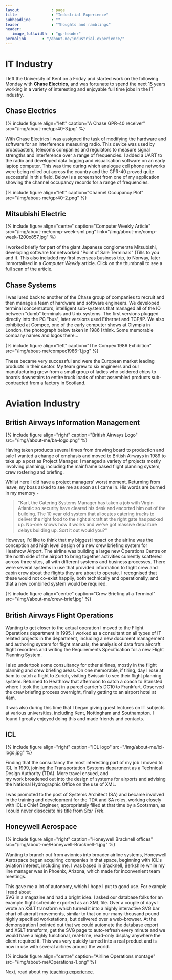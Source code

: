 ```yaml
---
layout              : page
title               : "Industrial Experience"
subheadline         : ""
teaser              : "Thoughts and ramblings"
header:
   image_fullwidth  : "gp-header"
permalink       : "/about-me/industrial-experience/"
---
```

# IT Industry

I left the University of Kent on a Friday and started work on the following Monday with **Chase Electrics**, and was fortunate to spend the next 15 years working in a variety of interesting and enjoyable full time jobs in the IT industry.

## Chase Electrics

{% include figure align="left" caption="A Chase GPR-40 receiver" src="/img/about-me/gpr40-3.jpg" %}

With Chase Electrics I was assigned the task of modifying the hardware and software for an interference measuring radio. This device was used by broadcasters, telecoms companies and regulators to measure signal strengths and interference over a range of frequencies. I added a UART to the radio and developed data logging and visualisation software on an early laptop computer. This was time during which analogue cell phone networks were being rolled out across the country and the GPR-40 proved quite successful in this field. Below is a screenshot from one of my application showing the channel occupancy records for a range of frequencies.

{% include figure align="left" caption="Channel Occupancy Plot" src="/img/about-me/gpr40-2.png" %}

## Mitsubishi Electric

{% include figure align="centre" caption="Computer Weekly Article" src="/img/about-me/comp-week-sml.png" link="/img/about-me/comp-week-1200x857.jpg" %}

  
I worked briefly for part of the giant Japanese conglomerate Mitsubishi, developing software for networked "Point of Sale Terminals" (Tills to you and I). This also included my first overseas business trip, to Norway, later immortalised in a _Computer Weekly_ article. Click on the thumbnail to see a full scan of the article.

## Chase Systems

I was lured back to another of the Chase group of companies to recruit and then manage a team of hardware and software engineers. We developed terminal concentrators, intelligent sub-systems that managed all of the IO between "dumb" terminals and Unix systems. The first versions plugged directly into the PC "bus", later versions used Ethernet and TCP/IP. We also exhibited at Compec, one of the early computer shows at Olympia in London, the photograph below taken in 1986 I think. Some memorable company names and logos there...

{% include figure align="left" caption="The Compex 1986 Exhibition" src="/img/about-me/compec1986-1.jpg" %}

These became very successful and were the European market leading products in their sector. My team grew to six engineers and our manufacturing grew from a small group of ladies who soldered chips to boards downstairs to entire truck loads of robot assembled products sub-contracted from a factory in Scotland.

# Aviation Industry

## British Airways Information Management

{% include figure align="right" caption="British Airways Logo" src="/img//about-me/ba-logo.png" %}

Having taken products several times from drawing board to production and sale I wanted a change of emphasis and moved to British Airways in 1989 to take up a post as Project Manager. I managed a variety of projects mostly involving planning, including the mainframe based flight planning system, crew rostering and briefing.

Whilst here I did have a project managers' worst moment. Returning from leave, my boss asked to see me as soon as I came in. His words are burned in my memory -

> "Karl, the Catering Systems Manager has taken a job with Virgin Atlantic so security have cleared his desk and escorted him out of the building. The 10 year old system that allocates catering trucks to deliver the right food to the right aircraft at the right gate has packed up. No-one knows how it works and we've got massive departure delays building up. Sort it out would you?"

However, I'd like to think that my biggest impact on the airline was the conception and high level design of a new crew briefing system for Heathrow Airport. The airline was building a large new Operations Centre on the north side of the airport to bring together activities currently scattered across three sites, all with different systems and business processes. There were several systems in use that provided information to flight crew and cabin crew about the flights they are about to operate. I recognised that these would not co-exist happily, both technically and operationally, and that a new combined system would be required.

{% include figure align="centre" caption="Crew Briefing at a Terminal" src="/img//about-me/crew-brief.jpg" %}

## British Airways Flight Operations

Wanting to get closer to the actual operation I moved to the Flight Operations department in 1995. I worked as a consultant on all types of IT related projects in the department, including a new document management and authoring system for flight manuals; the analysis of data from aircraft flight recorders and writing the Requirements Specification for a new Flight Planning System.

I also undertook some consultancy for other airlines, mostly in the flight planning and crew briefing areas. On one memorable, if tiring, day I rose at 5am to catch a flight to Zurich, visiting Swissair to see their flight planning system. Returned to Heathrow that afternoon to catch a coach to Stansted where I took the jumpseat in a parcel carrier's DC10 to Frankfurt. Observed the crew briefing process overnight, finally getting to an airport hotel at 4am.

It was also during this time that I began giving guest lectures on IT subjects at various universities, including Kent, Nottingham and Southampton. I found I greatly enjoyed doing this and made friends and contacts.

## ICL

{% include figure align="right" caption="ICL logo" src="/img/about-me/icl-logo.jpg" %}

Finding that the consultancy the most interesting part of my job I moved to ICL in 1999, joining the Transportation Systems department as a Technical Design Authority (TDA). More travel ensued, and  
my work broadened out into the design of systems for airports and advising the National Hydrographic Office on the use of XML.

I was promoted to the post of Systems Architect (SA) and became involved in the training and development for the TDA and SA roles, working closely with ICL's Chief Engineer; appropriately filled at that time by a Scotsman, as I could never dissociate his title from _Star Trek_.

## Honeywell Aerospace

{% include figure align="right" caption="Honeywell Bracknell offices" src="/img/about-me/Honeywell-Bracknell-1.jpg" %}

Wanting to branch out from avionics into broader airline systems, Honeywell Aerospace began acquiring companies in that space, beginning with ICL's aviation interest, including me. I was based in Bracknell, Berkshire while my line manager was in Phoenix, Arizona, which made for inconvenient team meetings.

This gave me a lot of autonomy, which I hope I put to good use. For example I read about  
SVG in a magazine and had a bright idea. I asked our database folks for an example flight schedule exported as an XML file. Over a couple of days I wrote an XSLT transform which turned it into a highly interactive SVG bar chart of aircraft movements, similar to that on our many-thousand pound highly specified workstations, but delivered over a web-browser. At the demonstration I pointed out that we could automate the database export and XSLT transform, get the SVG page to auto-refresh every minute and we would have a highly functional, real-time, read-only display anywhere the client required it. This was very quickly turned into a real product and is now in use with several airlines around the world.

{% include figure align="centre" caption="Airline Operations montage" src="/img/about-me/Operations-1.png" %}

Next, read about my [teaching experience](/about-me/teaching-experience).